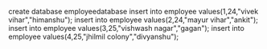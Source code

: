 create database employeedatabase
insert into employee values(1,24,"vivek vihar","himanshu");
insert into employee values(2,24,"mayur vihar","ankit");
insert into employee values(3,25,"vishwash nagar","gagan");
insert into employee values(4,25,"jhilmil colony","divyanshu");
